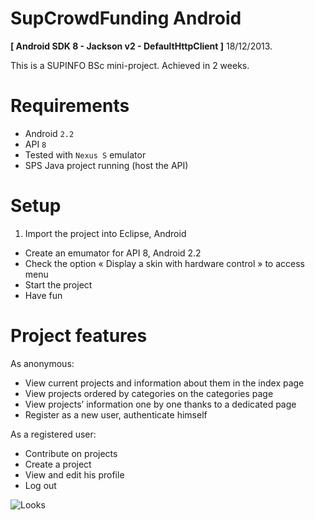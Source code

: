 # SupCrowdFunding Android

**[ Android SDK 8 - Jackson v2 - DefaultHttpClient ]** 18/12/2013.

This is a SUPINFO BSc mini-project.
Achieved in 2 weeks.

# Requirements

* Android `2.2`
* API `8`
* Tested with `Nexus S` emulator
* SPS Java project running (host the API)

# Setup

1. Import the project into Eclipse, Android
* Create an emumator for API 8, Android 2.2
* Check the option « Display a skin with hardware control » to access menu
* Start the project
* Have fun
	
# Project features

As anonymous:

* View current projects and information about them in the index page
* View projects ordered by categories on the categories page
* View projects’ information one by one thanks to a dedicated page
* Register as a new user, authenticate himself

As a registered user:

* Contribute on projects
* Create a project
* View and edit his profile
* Log out

![Looks](http://deniis.fr/public/SUPINFO/bsc/SPS_android.png)
